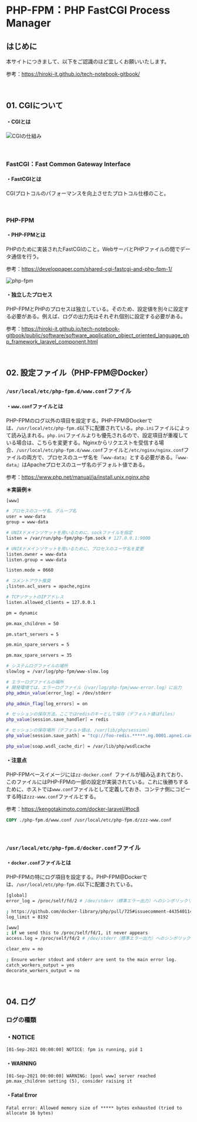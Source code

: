 # PHP-FPM：PHP FastCGI Process Manager

## はじめに

本サイトにつきまして、以下をご認識のほど宜しくお願いいたします。

参考：https://hiroki-it.github.io/tech-notebook-gitbook/

<br>

## 01. CGIについて

#### ・CGIとは

![CGIの仕組み](https://raw.githubusercontent.com/hiroki-it/tech-notebook/master/images/CGIの仕組み.png)

<br>

### FastCGI：Fast Common Gateway Interface

#### ・FastCGIとは

CGIプロトコルのパフォーマンスを向上させたプロトコル仕様のこと。

<br>

### PHP-FPM

#### ・PHP-FPMとは

PHPのために実装されたFastCGIのこと。WebサーバとPHPファイルの間でデータ通信を行う。

参考：https://developpaper.com/shared-cgi-fastcgi-and-php-fpm-1/

![php-fpm](https://raw.githubusercontent.com/hiroki-it/tech-notebook/master/images/php-fpm.png)

#### ・独立したプロセス

PHP-FPMとPHPのプロセスは独立している。そのため、設定値を別々に設定する必要がある。例えば、ログの出力先はそれぞれ個別に設定する必要がある。

参考：https://hiroki-it.github.io/tech-notebook-gitbook/public/software/software_application_object_oriented_language_php_framework_laravel_component.html

<br>

## 02. 設定ファイル（PHP-FPM@Docker）

### ```/usr/local/etc/php-fpm.d/www.conf```ファイル

#### ・```www.conf```ファイルとは

PHP-FPMのログ以外の項目を設定する。PHP-FPM@Dockerでは、```/usr/local/etc/php-fpm.d```以下に配置されている。```php.ini```ファイルによって読み込まれる。```php.ini```ファイルよりも優先されるので、設定項目が重複している場合は、こちらを変更する。Nginxからリクエストを受信する場合、```/usr/local/etc/php-fpm.d/www.conf```ファイルと```/etc/nginx/nginx.conf```ファイルの両方で、プロセスのユーザ名を『```www-data```』とする必要がある。『```www-data```』はApacheプロセスのユーザ名のデフォルト値である。

参考：https://www.php.net/manual/ja/install.unix.nginx.php

**＊実装例＊**

```bash
[www]

# プロセスのユーザ名、グループ名
user = www-data
group = www-data

# UNIXドメインソケットを用いるために、sockファイルを指定
listen = /var/run/php-fpm/php-fpm.sock # 127.0.0.1:9000

# UNIXドメインソケットを用いるために、プロセスのユーザ名を変更
listen.owner = www-data
listen.group = www-data

listen.mode = 0660

# コメントアウト推奨 
;listen.acl_users = apache,nginx

# TCPソケットのIPアドレス
listen.allowed_clients = 127.0.0.1

pm = dynamic

pm.max_children = 50

pm.start_servers = 5

pm.min_spare_servers = 5

pm.max_spare_servers = 35

# システムログファイルの場所
slowlog = /var/log/php-fpm/www-slow.log

# エラーログファイルの場所
# 開発環境では、エラーログファイル（/var/log/php-fpm/www-error.log）に出力
php_admin_value[error_log] = /dev/stderr

php_admin_flag[log_errors] = on

# セッションの保存方法。ここではredisのキーとして保存（デフォルト値はfiles）
php_value[session.save_handler] = redis

# セッションの保存場所（デフォルト値は、/var/lib/php/session）
php_value[session.save_path] = "tcp://foo-redis.*****.ng.0001.apne1.cache.amazonaws.com:6379"

php_value[soap.wsdl_cache_dir] = /var/lib/php/wsdlcache
```

#### ・注意点

PHP-FPMベースイメージには```zz-docker.conf ```ファイルが組み込まれており、このファイルにはPHP-FPMの一部の設定が実装されている。これに後勝ちするために、ホストでは```www.conf```ファイルとして定義しておき、コンテナ側にコピーする時は```zzz-www.conf```ファイルとする。

参考：https://kengotakimoto.com/docker-laravel/#toc8

```dockerfile
COPY ./php-fpm.d/www.conf /usr/local/etc/php-fpm.d/zzz-www.conf
```

<br>

### ```/usr/local/etc/php-fpm.d/docker.conf```ファイル

#### ・```docker.conf```ファイルとは

PHP-FPMの特にログ項目を設定する。PHP-FPM@Dockerでは、```/usr/local/etc/php-fpm.d```以下に配置されている。

```bash
[global]
error_log = /proc/self/fd/2 # /dev/stderr（標準エラー出力）へのシンボリックリンクになっている。

; https://github.com/docker-library/php/pull/725#issuecomment-443540114
log_limit = 8192

[www]
; if we send this to /proc/self/fd/1, it never appears
access.log = /proc/self/fd/2 # /dev/stderr（標準エラー出力）へのシンボリックリンクになっている。

clear_env = no

; Ensure worker stdout and stderr are sent to the main error log.
catch_workers_output = yes
decorate_workers_output = no
```

<br>

## 04. ログ

### ログの種類

### ・NOTICE

```log
[01-Sep-2021 00:00:00] NOTICE: fpm is running, pid 1
```

#### ・WARNING

```log
[01-Sep-2021 00:00:00] WARNING: [pool www] server reached pm.max_children setting (5), consider raising it
```

#### ・Fatal Error

```log
Fatal error: Allowed memory size of ***** bytes exhausted (tried to allocate 16 bytes)
```



